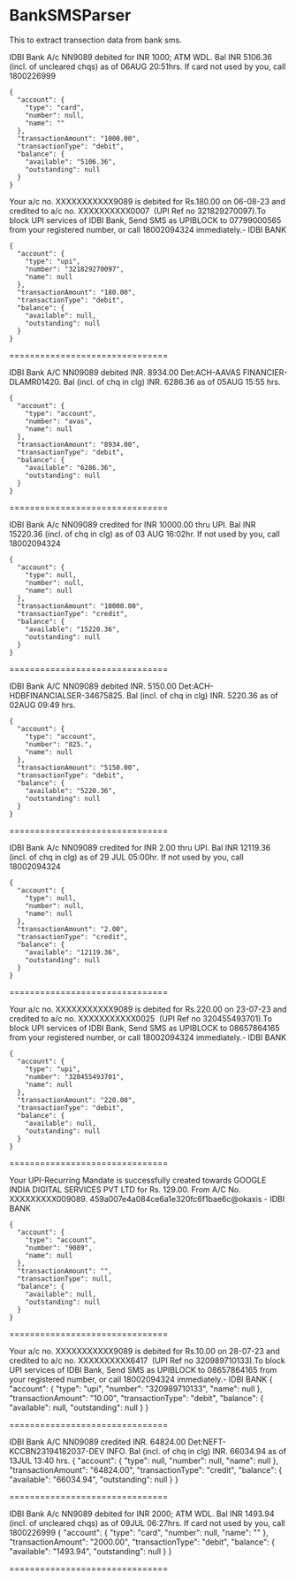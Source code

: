 # BankSMSParser
This to extract transection data from bank sms.

IDBI Bank A/c NN9089 debited for INR 1000; ATM WDL. Bal INR 5106.36 (incl. of uncleared chqs) as of 06AUG 20:51hrs. If card not used by you, call 1800226999
```
{
  "account": {
    "type": "card",
    "number": null,
    "name": ""
  },
  "transactionAmount": "1000.00",
  "transactionType": "debit",
  "balance": {
    "available": "5106.36",
    "outstanding": null
  }
}
```
Your a/c no. XXXXXXXXXXX9089 is debited for Rs.180.00 on 06-08-23 and credited to a/c no. XXXXXXXXXX0007  (UPI Ref no 321829270097).To block UPI services of IDBI Bank, Send SMS as UPIBLOCK <type your mobile no> to 07799000565 from your registered number, or call 18002094324 immediately.- IDBI BANK
```
{
  "account": {
    "type": "upi",
    "number": "321829270097",
    "name": null
  },
  "transactionAmount": "180.00",
  "transactionType": "debit",
  "balance": {
    "available": null,
    "outstanding": null
  }
}
```

===============================

IDBI Bank A/C NN09089 debited INR. 8934.00 Det:ACH-AAVAS FINANCIER-DLAMR01420. Bal (incl. of chq in clg) INR. 6286.36 as of 05AUG 15:55 hrs.
```
{
  "account": {
    "type": "account",
    "number": "avas",
    "name": null
  },
  "transactionAmount": "8934.00",
  "transactionType": "debit",
  "balance": {
    "available": "6286.36",
    "outstanding": null
  }
}
```

===============================

IDBI Bank A/c NN09089 credited for INR 10000.00 thru UPI. Bal INR 15220.36 (incl. of chq in clg) as of 03 AUG 16:02hr. If not used by you, call 18002094324
```
{
  "account": {
    "type": null,
    "number": null,
    "name": null
  },
  "transactionAmount": "10000.00",
  "transactionType": "credit",
  "balance": {
    "available": "15220.36",
    "outstanding": null
  }
}
```

===============================

IDBI Bank A/C NN09089 debited INR. 5150.00 Det:ACH-HDBFINANCIALSER-34675825. Bal (incl. of chq in clg) INR. 5220.36 as of 02AUG 09:49 hrs.
```
{
  "account": {
    "type": "account",
    "number": "825.",
    "name": null
  },
  "transactionAmount": "5150.00",
  "transactionType": "debit",
  "balance": {
    "available": "5220.36",
    "outstanding": null
  }
}
```

===============================

IDBI Bank A/c NN09089 credited for INR 2.00 thru UPI. Bal INR 12119.36 (incl. of chq in clg) as of 29 JUL 05:00hr. If not used by you, call 18002094324
```
{
  "account": {
    "type": null,
    "number": null,
    "name": null
  },
  "transactionAmount": "2.00",
  "transactionType": "credit",
  "balance": {
    "available": "12119.36",
    "outstanding": null
  }
}
```

===============================

Your a/c no. XXXXXXXXXXX9089 is debited for Rs.220.00 on 23-07-23 and credited to a/c no. XXXXXXXXXXX0025  (UPI Ref no 320455493701).To block UPI services of IDBI Bank, Send SMS as UPIBLOCK <type your mobile no> to 08657864165 from your registered number, or call 18002094324 immediately.- IDBI BANK
```
{
  "account": {
    "type": "upi",
    "number": "320455493701",
    "name": null
  },
  "transactionAmount": "220.00",
  "transactionType": "debit",
  "balance": {
    "available": null,
    "outstanding": null
  }
}
```
===============================

Your UPI-Recurring Mandate is successfully created towards GOOGLE INDIA DIGITAL SERVICES PVT LTD for Rs. 129.00. From A/C No. XXXXXXXXX009089. 459a007e4a084ce6a1e320fc6f1bae6c@okaxis - IDBI BANK
```
{
  "account": {
    "type": "account",
    "number": "9089",
    "name": null
  },
  "transactionAmount": "",
  "transactionType": null,
  "balance": {
    "available": null,
    "outstanding": null
  }
}
```

===============================

Your a/c no. XXXXXXXXXXX9089 is debited for Rs.10.00 on 28-07-23 and credited to a/c no. XXXXXXXXXX6417  (UPI Ref no 320989710133).To block UPI services of IDBI Bank, Send SMS as UPIBLOCK <type your mobile no> to 08657864165 from your registered number, or call 18002094324 immediately.- IDBI BANK
{
  "account": {
    "type": "upi",
    "number": "320989710133",
    "name": null
  },
  "transactionAmount": "10.00",
  "transactionType": "debit",
  "balance": {
    "available": null,
    "outstanding": null
  }
}

===============================

IDBI Bank A/C NN09089 credited INR. 64824.00 Det:NEFT-KCCBN23194182037-DEV INFO. Bal (incl. of chq in clg) INR. 66034.94 as of 13JUL 13:40 hrs.
{
  "account": {
    "type": null,
    "number": null,
    "name": null
  },
  "transactionAmount": "64824.00",
  "transactionType": "credit",
  "balance": {
    "available": "66034.94",
    "outstanding": null
  }
}

===============================

IDBI Bank A/c NN9089 debited for INR 2000; ATM WDL. Bal INR 1493.94 (incl. of uncleared chqs) as of 09JUL 06:27hrs. If card not used by you, call 1800226999
{
  "account": {
    "type": "card",
    "number": null,
    "name": ""
  },
  "transactionAmount": "2000.00",
  "transactionType": "debit",
  "balance": {
    "available": "1493.94",
    "outstanding": null
  }
}

===============================
